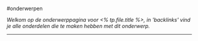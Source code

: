 #onderwerpen

*Welkom op de onderwerppagina voor <% tp.file.title %>, in 'backlinks' vind je alle onderdelen die te maken hebben met dit onderwerp.*

---
